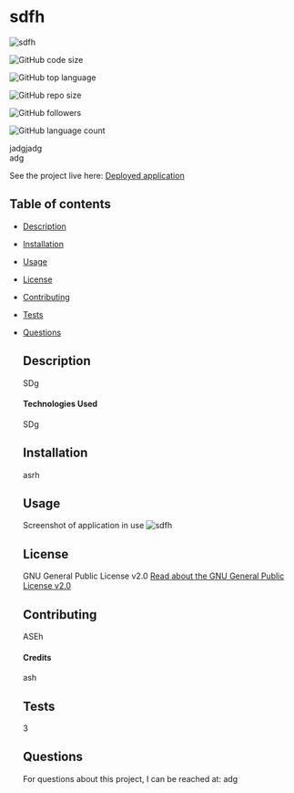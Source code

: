 # sdfh

  ![sdfh](https://img.shields.io/static/v1?label=license&message=GPL%20v2&color=FFADAD&logo=GitHub&logoColor=FFADAD&style=flat)
 
  ![GitHub code size](https://img.shields.io/github/languages/code-size/jadgjadg/sdfh?color=FFD6A5&logo=GitHub&logoColor=FFD6A5&style=flat)  

  ![GitHub top language](https://img.shields.io/github/languages/top/jadgjadg/sdfh?color=FDFFB6&logo=GitHub&logoColor=FDFFB6&style=flat)  

  ![GitHub repo size](https://img.shields.io/github/repo-size/jadgjadg/sdfh?color=CAFFBF&logo=GitHub&logoColor=CAFFBF&style=flat)  

  ![GitHub followers](https://img.shields.io/github/followers/jadgjadg?color=9BF6FF&logo=GitHub&logoColor=9BF6FF&style=flat)  

  ![GitHub language count](https://img.shields.io/github/languages/count/jadgjadg/sdfh?color=A0C4FF&logo=GitHub&logoColor=A0C4FF&style=flat) 


  jadgjadg  
  adg


  See the project live here:
  [Deployed application](srh)

      
  ## Table of contents
* [Description](#description)
* [Installation](#installation)
* [Usage](#usage)
* [License](#license)
* [Contributing](#contributing)
* [Tests](#tests)
* [Questions](#questions)

  ## Description
  SDg
      
  #### Technologies Used
  SDg
      
      
  ## Installation
  asrh
      

  ## Usage
  Screenshot of application in use
  ![sdfh](SGE)
      

  ## License
  GNU General Public License v2.0
  <a href="https://www.gnu.org/licenses/old-licenses/gpl-2.0.en.html">Read about the GNU General Public License v2.0</a>
        
  ## Contributing
  ASEh   
  
  #### Credits
  ash  


  ## Tests
  3   


  ## Questions
  For questions about this project, I can be reached at:
  adg   
